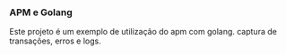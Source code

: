 ### APM e Golang

Este projeto é um exemplo de utilização do apm com golang.
captura de transações, erros e logs.

